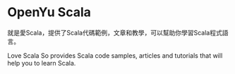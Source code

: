 # OpenYu Scala

就是愛Scala，提供了Scala代碼範例，文章和教學，可以幫助你學習Scala程式語言。

Love Scala So provides Scala code samples, articles and tutorials that will help you to learn Scala.
